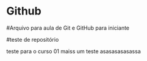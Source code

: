 # Github


#Arquivo para aula de Git e GitHub para iniciante

#teste de repositório

teste para o curso 01 
maiss um teste
asasasasasassa
